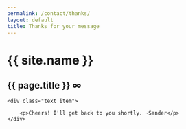 ```yaml
---
permalink: /contact/thanks/
layout: default
title: Thanks for your message
---
```

<h1>{{ site.name }}</h1>
<div id="body">
	<h2>{{ page.title }} <a style="text-decoration:none" class="permalink" href="{{ page.url }}">∞</a></h2>

	<div class="text item">

		<p>Cheers! I'll get back to you shortly. ~Sander</p>
	</div>
</div>

